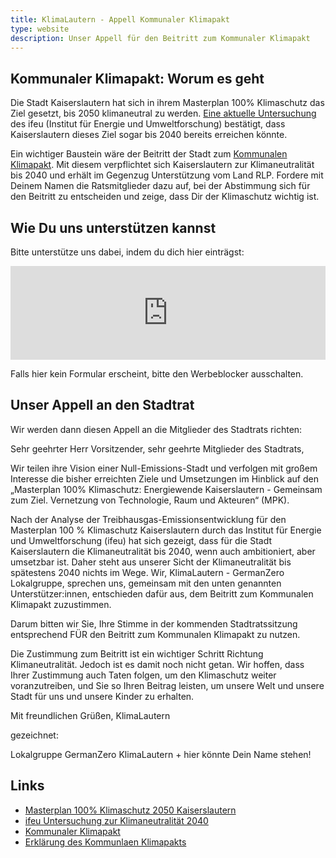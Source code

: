 ```yaml
---
title: KlimaLautern - Appell Kommunaler Klimapakt
type: website
description: Unser Appell für den Beitritt zum Kommunaler Klimapakt
---
```


## Kommunaler Klimapakt: Worum es geht

Die Stadt Kaiserslautern hat sich in ihrem Masterplan 100% Klimaschutz
das Ziel gesetzt, bis 2050 klimaneutral zu werden. [Eine aktuelle
Untersuchung](https://ris.kaiserslautern.de/buergerinfo/getfile.asp?id=90049&type=do)
des ifeu (Institut für Energie und Umweltforschung)
bestätigt, dass Kaiserslautern dieses Ziel sogar bis 2040 bereits
erreichen könnte.

Ein wichtiger Baustein wäre der Beitritt der Stadt zum [Kommunalen
Klimapakt](https://mkuem.rlp.de/de/themen/klima-und-ressourcenschutz/klimaschutz/kommunaler-klimapakt-rheinland-pfalz/). Mit
diesem verpflichtet sich Kaiserslautern zur
Klimaneutralität bis 2040 und erhält im Gegenzug Unterstützung vom
Land RLP. Fordere mit Deinem Namen die Ratsmitglieder dazu auf, bei
der Abstimmung sich für den Beitritt zu entscheiden und zeige, dass
Dir der Klimaschutz wichtig ist.

## Wie Du uns unterstützen kannst

Bitte unterstütze uns dabei, indem du dich hier einträgst:

<iframe class="mj-w-res-iframe" frameborder="0" scrolling="no" marginheight="0" marginwidth="0" src="https://app.mailjet.com/widget/iframe/7RcH/OTN" width="100%"></iframe>

<script type="text/javascript"
src="https://app.mailjet.com/statics/js/iframeResizer.min.js"></script>

Falls hier kein Formular erscheint, bitte den Werbeblocker ausschalten.

## Unser Appell an den Stadtrat

Wir werden dann diesen Appell an die Mitglieder des Stadtrats richten:

Sehr geehrter Herr Vorsitzender, sehr geehrte Mitglieder des Stadtrats, 

Wir teilen ihre Vision einer Null-Emissions-Stadt und verfolgen mit
großem Interesse die bisher erreichten Ziele und Umsetzungen im
Hinblick auf den „Masterplan 100% Klimaschutz: Energiewende
Kaiserslautern - Gemeinsam zum Ziel. Vernetzung von Technologie, Raum
und Akteuren“ (MPK).

Nach der Analyse der Treibhausgas-Emissionsentwicklung für den
Masterplan 100 % Klimaschutz Kaiserslautern durch das Institut für
Energie und Umweltforschung (ifeu) hat sich gezeigt, dass für die
Stadt Kaiserslautern die Klimaneutralität bis 2040, wenn auch
ambitioniert, aber umsetzbar ist. Daher steht aus unserer Sicht der
Klimaneutralität bis spätestens 2040 nichts im Wege. Wir,
KlimaLautern - GermanZero Lokalgruppe, sprechen uns, gemeinsam mit den
unten genannten Unterstützer:innen, entschieden dafür aus, dem
Beitritt zum Kommunalen Klimapakt zuzustimmen.

Darum bitten wir Sie, Ihre Stimme in der kommenden Stadtratssitzung
entsprechend FÜR den Beitritt zum Kommunalen Klimapakt zu nutzen.

Die Zustimmung zum Beitritt ist ein wichtiger Schritt Richtung
Klimaneutralität. Jedoch ist es damit noch nicht getan. Wir hoffen,
dass Ihrer Zustimmung auch Taten folgen, um den Klimaschutz weiter
voranzutreiben, und Sie so Ihren Beitrag leisten, um unsere Welt
und unsere Stadt für uns und unsere Kinder zu erhalten.

Mit freundlichen Grüßen,
KlimaLautern 

gezeichnet: 

Lokalgruppe GermanZero KlimaLautern + hier könnte Dein Name stehen!

## Links

* [Masterplan 100% Klimaschutz 2050 Kaiserslautern](https://www.kaiserslautern.de/sozial_leben_wohnen/umwelt/klimaschutz/konzepte/masterplan/index.html.de)
* [ifeu Untersuchung zur Klimaneutralität
  2040](https://ris.kaiserslautern.de/buergerinfo/getfile.asp?id=90049&type=do)
* [Kommunaler
Klimapakt](https://mkuem.rlp.de/de/themen/klima-und-ressourcenschutz/klimaschutz/kommunaler-klimapakt-rheinland-pfalz/)
* [Erklärung des Kommunlaen
  Klimapakts](https://mkuem.rlp.de/fileadmin/mulewf/Themen/Klima-_und_Ressourcenschutz/Klimaschutz/Kommunalen_Klimapakt/Gemeinsame_Erklaerung_mit_Unterschrift.pdf)

